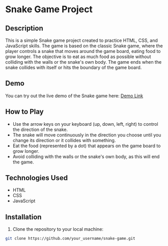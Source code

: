 # Snake Game Project

## Description

This is a simple Snake game project created to practice HTML, CSS, and JavaScript skills. The game is based on the classic Snake game, where the player controls a snake that moves around the game board, eating food to grow longer. The objective is to eat as much food as possible without colliding with the walls or the snake's own body. The game ends when the snake collides with itself or hits the boundary of the game board.

## Demo

You can try out the live demo of the Snake game here: [Demo Link](https://your-demo-link.com)

## How to Play

- Use the arrow keys on your keyboard (up, down, left, right) to control the direction of the snake.
- The snake will move continuously in the direction you choose until you change its direction or it collides with something.
- Eat the food (represented by a dot) that appears on the game board to grow longer.
- Avoid colliding with the walls or the snake's own body, as this will end the game.

## Technologies Used

- HTML
- CSS
- JavaScript

## Installation

1. Clone the repository to your local machine:

```bash
git clone https://github.com/your_username/snake-game.git
